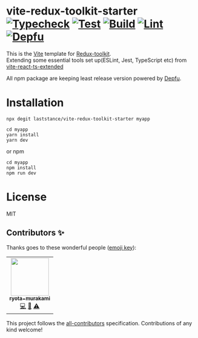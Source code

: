 # vite-redux-toolkit-starter [![Typecheck](https://github.com/laststance/vite-redux-toolkit-starter/actions/workflows/typecheck.yml/badge.svg)](https://github.com/laststance/vite-redux-toolkit-starter/actions/workflows/typecheck.yml) [![Test](https://github.com/laststance/vite-redux-toolkit-starter/actions/workflows/test.yml/badge.svg)](https://github.com/laststance/vite-redux-toolkit-starter/actions/workflows/test.yml) [![Build](https://github.com/laststance/vite-redux-toolkit-starter/actions/workflows/build.yml/badge.svg)](https://github.com/laststance/vite-redux-toolkit-starter/actions/workflows/build.yml) [![Lint](https://github.com/laststance/vite-redux-toolkit-starter/actions/workflows/lint.yml/badge.svg)](https://github.com/laststance/vite-redux-toolkit-starter/actions/workflows/lint.yml) [![Depfu](https://badges.depfu.com/badges/6c7775918ccc8647160750e168617a65/overview.svg)](https://depfu.com/github/laststance/vite-redux-toolkit-starter?project_id=32682)

This is the [Vite](https://vitejs.dev/) template for [Redux-toolkit](https://redux-toolkit.js.org/).  
Extending some essential tools set up(ESLint, Jest, TypeScript etc) from [vite-react-ts-extended](https://github.com/laststance/vite-react-ts-extended)

All npm package are keeping least release version powered by [Depfu](https://depfu.com/).

# Installation

```
npx degit laststance/vite-redux-toolkit-starter myapp
```

```
cd myapp
yarn install
yarn dev
```

or npm
```
cd myapp
npm install
npm run dev
```


# License
MIT


## Contributors ✨

Thanks goes to these wonderful people ([emoji key](https://allcontributors.org/docs/en/emoji-key)):

<!-- ALL-CONTRIBUTORS-LIST:START - Do not remove or modify this section -->
<!-- prettier-ignore-start -->
<!-- markdownlint-disable -->
<table>
  <tr>
    <td align="center"><a href="http://ryota-murakami.github.io/"><img src="https://avatars1.githubusercontent.com/u/5501268?s=400&u=7bf6b1580b95930980af2588ef0057f3e9ec1ff8&v=4?s=100" width="100px;" alt=""/><br /><sub><b>ryota-murakami</b></sub></a><br /><a href="https://github.com/laststance/vite-redux-toolkit-starter/laststance/vite-redux-toolkit-starter/commits?author=ryota-murakami" title="Code">💻</a> <a href="https://github.com/laststance/vite-redux-toolkit-starter/laststance/vite-redux-toolkit-starter/commits?author=ryota-murakami" title="Documentation">📖</a> <a href="https://github.com/laststance/vite-redux-toolkit-starter/laststance/vite-redux-toolkit-starter/commits?author=ryota-murakami" title="Tests">⚠️</a></td>
  </tr>
</table>

<!-- markdownlint-restore -->
<!-- prettier-ignore-end -->

<!-- ALL-CONTRIBUTORS-LIST:END -->

This project follows the [all-contributors](https://github.com/all-contributors/all-contributors) specification. Contributions of any kind welcome!

